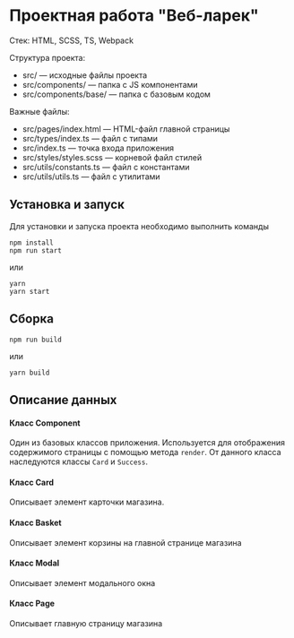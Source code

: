 # Проектная работа "Веб-ларек"

Стек: HTML, SCSS, TS, Webpack

Структура проекта:
- src/ — исходные файлы проекта
- src/components/ — папка с JS компонентами
- src/components/base/ — папка с базовым кодом

Важные файлы:
- src/pages/index.html — HTML-файл главной страницы
- src/types/index.ts — файл с типами
- src/index.ts — точка входа приложения
- src/styles/styles.scss — корневой файл стилей
- src/utils/constants.ts — файл с константами
- src/utils/utils.ts — файл с утилитами

## Установка и запуск
Для установки и запуска проекта необходимо выполнить команды

```
npm install
npm run start
```

или

```
yarn
yarn start
```
## Сборка

```
npm run build
```

или

```
yarn build
```
## Описание данных

#### Класс Component
Один из базовых классов приложения. Используется для отображения содержимого страницы с помощью метода `render`. От данного класса наследуются классы `Card` и `Success`.

#### Класс Card
Описывает элемент карточки магазина.

#### Класс Basket 
Описывает элемент корзины на главной странице магазина

#### Класс Modal 
Описывает элемент модального окна

#### Класс Page 
Описывает главную страницу магазина
